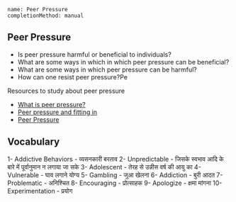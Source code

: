 ```ngMeta
name: Peer Pressure
completionMethod: manual
```

## Peer Pressure

* Is peer pressure harmful or beneficial to individuals?
* What are some ways in which in which peer pressure can be beneficial?
* What are some ways in which peer pressure can be harmful?
* How can one resist peer pressure?Pe

Resources to study about peer pressure
* [What is peer pressure?](https://www.verywellmind.com/what-is-peer-pressure-22246)
* [Peer pressure and fitting in](https://kidshelpline.com.au/teens/issues/peer-pressure-and-fitting)
* [Peer Pressure](http://www.safeteens.org/relationships/peer-pressure/)


## Vocabulary

 1- Addictive Behaviors - व्यसनकारी बरताव
 2- Unpredictable -  जिसके स्वभाव आदि के बारे में पूर्वानुमान न लगाया जा सके
 3- Adolescent - तेरह से उन्नीस वर्ष की आयु का
 4- Vulnerable -  घाव लगाने योग्य
 5- Gambling - जुआ खेलना
 6- Addiction - बुरी आदत
 7- Problematic -  अनिश्चित
 8- Encouraging - प्रोत्साहक
 9- Apologize - क्षमा मांगना
 10- Experimentation - प्रयोग
